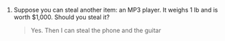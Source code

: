 1. Suppose you can steal another item: an MP3 player. It weighs 1 lb and is worth $1,000. Should you steal it?

    > Yes. Then I can steal the phone and the guitar